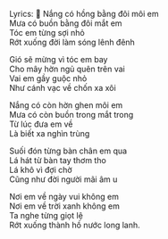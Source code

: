 Lyrics:   :musical_score: 
Nắng có hồng bằng đôi môi em  
Mưa có buồn bằng đôi mắt em  
Tóc em từng sợi nhỏ  
Rớt xuống đời làm sóng lênh đênh  

Gió sẽ mừng vì tóc em bay  
Cho mây hờn ngủ quên trên vai  
Vai em gầy guộc nhỏ  
Như cánh vạc về chốn xa xôi  

Nắng có còn hờn ghen môi em  
Mưa có còn buồn trong mắt trong  
Từ lúc đưa em về  
Là biết xa nghìn trùng  

Suối đón từng bàn chân em qua  
Lá hát từ bàn tay thơm tho  
Lá khô vì đợi chờ  
Cũng như đời người mãi âm u  

Nơi em về ngày vui không em  
Nơi em về trời xanh không em  
Ta nghe từng giọt lệ  
Rớt xuống thành hồ nước long lanh.  
